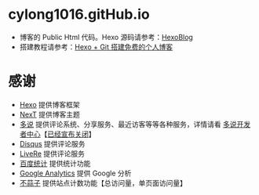 # cylong1016.gitHub.io

* 博客的 Public Html 代码。Hexo 源码请参考：[HexoBlog](https://github.com/cylong1016/HexoBlog "HexoBlog")
* 搭建教程请参考：[Hexo + Git 搭建免费的个人博客][2]

# 感谢

* [Hexo][] 提供博客框架
* [NexT][] 提供博客主题
* [多说][] 提供评论系统、分享服务、最近访客等等各种服务，详情请看 [多说开发者中心][]【[已经宣布关闭][1]】
* [Disqus][] 提供评论服务
* [LiveRe][] 提供评论服务
* [百度统计][] 提供统计功能
* [Google Analytics][] 提供 Google 分析
* [不蒜子][] 提供站点计数功能【总访问量，单页面访问量】

[Hexo]: https://hexo.io/zh-cn/ "Hexo"
[NexT]: https://theme-next.iissnan.com/ "Next"
[多说]: http://duoshuo.com/ "多说"
[多说开发者中心]: http://dev.duoshuo.com/docs "多说开发者中心"
[百度统计]: https://tongji.baidu.com/ "百度统计"
[Disqus]: https://disqus.com/ "Disqus"
[LiveRe]: https://livere.com/ "LiveRe"
[Google Analytics]: https://www.google.com/intl/zh-CN/analytics/ "Google Analytics"
[不蒜子]: https://ibruce.info/2015/04/04/busuanzi/ "不蒜子"
[1]: http://dev.duoshuo.com/threads/58d1169ae293b89a20c57241 "重要通知: 多说即将关闭"
[2]: https://www.cylong.com/blog/2016/04/19/hexo-git/ "Hexo + Git 搭建免费的个人博客"
